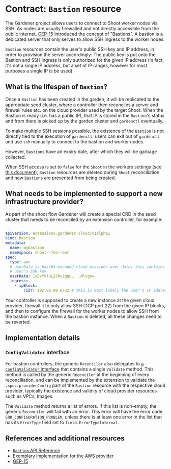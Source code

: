 # Contract: `Bastion` resource

The Gardener project allows users to connect to Shoot worker nodes via SSH. As nodes are usually firewalled and not directly accessible from the public internet, [GEP-15](../proposals/15-manage-bastions-and-ssh-key-pair-rotation.md) introduced the concept of "Bastions". A bastion is a dedicated server that only serves to allow SSH ingress to the worker nodes.

`Bastion` resources contain the user's public SSH key and IP address, in order to provision the server accordingly: The public key is put onto the Bastion and SSH ingress is only authorized for the given IP address (in fact, it's not a single IP address, but a set of IP ranges, however for most purposes a single IP is be used).

## What is the lifespan of `Bastion`?

Once a `Bastion` has been created in the garden, it will be replicated to the appropriate seed cluster, where a controller then reconciles a server and firewall rules etc. on the cloud provider used by the target Shoot. When the Bastion is ready (i.e. has a public IP), that IP is stored in the `Bastion`'s status and from there is picked up by the garden cluster and `gardenctl` eventually.

To make multiple SSH sessions possible, the existence of the `Bastion` is not directly tied to the execution of `gardenctl`: users can exit out of `gardenctl` and use `ssh` manually to connect to the bastion and worker nodes.

However, `Bastion`s have an expiry date, after which they will be garbage collected.

When SSH access is set to `false` for the `Shoot` in the workers settings (see [this document](../usage/shoot_workers_settings.md)), `Bastion` resources are deleted during `Shoot` reconciliation and new `Bastion`s are prevented from being created.

## What needs to be implemented to support a new infrastructure provider?

As part of the shoot flow Gardener will create a special CRD in the seed cluster that needs to be reconciled by an extension controller, for example:

```yaml
---
apiVersion: extensions.gardener.cloud/v1alpha1
kind: Bastion
metadata:
  name: mybastion
  namespace: shoot--foo--bar
spec:
  type: aws
  # userData is base64-encoded cloud provider user data; this contains the
  # user's SSH key
  userData: IyEvYmluL2Jhc2ggL....Nlcgo=
  ingress:
    - ipBlock:
        cidr: 192.88.99.0/32 # this is most likely the user's IP address
```

Your controller is supposed to create a new instance at the given cloud provider, firewall it to only allow SSH (TCP port 22) from the given IP blocks, and then to configure the firewall for the worker nodes to allow SSH from the bastion instance. When a `Bastion` is deleted, all these changes need to be reverted.
## Implementation details
### `ConfigValidator` interface

For bastion controllers, the generic `Reconciler` also delegates to [a `ConfigValidator` interface](../../extensions/pkg/controller/bastion/configvalidator.go) that contains a single `Validate` method. This method is called by the generic `Reconciler` at the beginning of every reconciliation, and can be implemented by the extension to validate the `.spec.providerConfig` part of the `Bastion` resource with the respective cloud provider, typically the existence and validity of cloud provider resources such as VPCs, Images.

The `Validate` method returns a list of errors. If this list is non-empty, the generic `Reconciler` will fail with an error. This error will have the error code `ERR_CONFIGURATION_PROBLEM`, unless there is at least one error in the list that has its `ErrorType` field set to `field.ErrorTypeInternal`.

## References and additional resources

* [`Bastion` API Reference](../api-reference/extensions.md#bastion)
* [Exemplary implementation for the AWS provider](https://github.com/gardener/gardener-extension-provider-aws/tree/master/pkg/controller/bastion)
* [GEP-15](../proposals/15-manage-bastions-and-ssh-key-pair-rotation.md)
